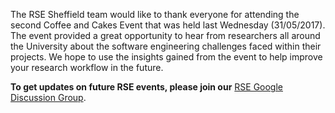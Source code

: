 <!--
.. title: Coffee and Cakes Event
.. author: Twin Karmakharm
.. slug: coffee-and-cakes-event-2nd-after
.. date: 2017-06-01 15:12:12 UTC+01:00
.. tags:
.. category:
.. link:
.. description:
.. type: text
-->


The RSE Sheffield team would like to thank everyone for attending the second Coffee and Cakes Event that was held last Wednesday (31/05/2017). The event provided a great opportunity to hear from researchers all around the University about the software engineering challenges faced within their projects. We hope to use the insights gained from the event to help improve your research workflow in the future.

**To get updates on future RSE events, please join our** [RSE Google Discussion Group](https://groups.google.com/a/sheffield.ac.uk/forum/#!forum/gpucomputing).
